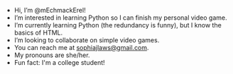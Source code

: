 - Hi, I’m @mEchmackErel!
- I’m interested in learning Python so I can finish my personal video game.
- I’m currently learning Python (the redundancy is funny), but I know the basics of HTML.
- I’m looking to collaborate on simple video games.
- You can reach me at sophiajlaws@gmail.com.
- My pronouns are she/her.
- Fun fact: I'm a college student!

<!---
mEchmackErel/mEchmackErel is a ✨ special ✨ repository because its `README.md` (this file) appears on your GitHub profile.
You can click the Preview link to take a look at your changes.
--->
